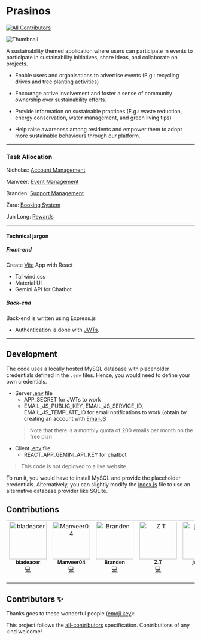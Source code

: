 # Prasinos
<!-- ALL-CONTRIBUTORS-BADGE:START - Do not remove or modify this section -->
[![All Contributors](https://img.shields.io/badge/all_contributors-7-orange.svg?style=flat-square)](#contributors-)
<!-- ALL-CONTRIBUTORS-BADGE:END -->
![Thumbnail](assets/thumbnail.png)

A sustainability themed application where users can participate in events to participate in sustainability initiatives, share ideas, and collaborate on projects. 

- Enable users and organisations to advertise events (E.g.: recycling drives and tree planting activities)
- Encourage active involvement and foster a sense of community ownership over sustainability efforts. 

- Provide information on sustainable practices (E.g.: waste reduction, energy conservation, water management, and green living tips)

- Help raise awareness among residents and empower them to adopt more sustainable behaviours through our platform.

___
### Task Allocation
Nicholas: [Account Management](https://github.com/bladeacer/NYP-FSDP/tree/accountManagement)

Manveer: [Event Management](https://github.com/bladeacer/NYP-FSDP/tree/eventManagement)

Branden: [Support Management](https://github.com/bladeacer/NYP-FSDP/tree/supportManagement)

Zara: [Booking System](https://github.com/bladeacer/NYP-FSDP/tree/bookingSystem)

Jun Long: [Rewards](https://github.com/bladeacer/NYP-FSDP/tree/rewardSystem)

___
#### Technical jargon
##### Front-end 
Create [Vite](https://vite.dev/guide/) App with React
- Tailwind.css
- Material UI
- Gemini API for Chatbot


##### Back-end
Back-end is written using Express.js
- Authentication is done with [JWTs](https://jwt.io/).

___
## Development 
The code uses a locally hosted MySQL database with placeholder credentials defined in the `.env` files. Hence, you would need to define your own credentials.
- Server [.env](./server/.env) file
    - APP_SECRET for JWTs to work
    - EMAIL_JS_PUBLIC_KEY, EMAIL_JS_SERVICE_ID, EMAIL_JS_TEMPLATE_ID for email notifications to work (obtain by creating an account with [EmailJS](https://www.emailjs.com/)
    > Note that there is a monthly quota of 200 emails per month on the free plan
- Client [.env](./client/.env) file
    - REACT_APP_GEMINI_API_KEY for chatbot


> This code is not deployed to a live website

To run it, you would have to install MySQL and provide the placeholder credentials. Alternatively, you can slightly modify the [index.js](./server/index.js) file to use an alternative database provider like SQLite.

## Contributions

<!-- ALL-CONTRIBUTORS-LIST:START - Do not remove or modify this section -->
<!-- prettier-ignore-start -->
<!-- markdownlint-disable -->
<table>
  <tbody>
    <tr>
      <td align="center" valign="top" width="14.28%"><a href="https://github.com/bladeacer"><img src="https://avatars.githubusercontent.com/u/148305363?v=4?s=100" width="100px;" alt="bladeacer"/><br /><sub><b>bladeacer</b></sub></a><br /><a href="https://github.com/bladeacer/Prasinos/commits?author=bladeacer" title="Code">💻</a></td>
      <td align="center" valign="top" width="14.28%"><a href="https://github.com/Manveer04"><img src="https://avatars.githubusercontent.com/u/155811338?v=4?s=100" width="100px;" alt="Manveer04"/><br /><sub><b>Manveer04</b></sub></a><br /><a href="https://github.com/bladeacer/Prasinos/commits?author=Manveer04" title="Code">💻</a></td>
      <td align="center" valign="top" width="14.28%"><a href="https://github.com/Ninjapro882"><img src="https://avatars.githubusercontent.com/u/156459050?v=4?s=100" width="100px;" alt="Branden"/><br /><sub><b>Branden</b></sub></a><br /><a href="https://github.com/bladeacer/Prasinos/commits?author=Ninjapro882" title="Code">💻</a></td>
      <td align="center" valign="top" width="14.28%"><a href="https://github.com/233154G"><img src="https://avatars.githubusercontent.com/u/167153528?v=4?s=100" width="100px;" alt="Z T"/><br /><sub><b>Z T</b></sub></a><br /><a href="https://github.com/bladeacer/Prasinos/commits?author=233154G" title="Code">💻</a></td>
      <td align="center" valign="top" width="14.28%"><a href="https://github.com/junlongg06"><img src="https://avatars.githubusercontent.com/u/167966451?v=4?s=100" width="100px;" alt="junlong"/><br /><sub><b>junlong</b></sub></a><br /><a href="https://github.com/bladeacer/Prasinos/commits?author=junlongg06" title="Code">💻</a></td>
      <td align="center" valign="top" width="14.28%"><a href="https://github.com/features/security"><img src="https://avatars.githubusercontent.com/u/27347476?v=4?s=100" width="100px;" alt="Dependabot"/><br /><sub><b>Dependabot</b></sub></a><br /><a href="#infra-dependabot" title="Infrastructure (Hosting, Build-Tools, etc)">🚇</a></td>
      <td align="center" valign="top" width="14.28%"><a href="https://allcontributors.org"><img src="https://avatars.githubusercontent.com/u/46410174?v=4?s=100" width="100px;" alt="All Contributors"/><br /><sub><b>All Contributors</b></sub></a><br /><a href="#infra-all-contributors" title="Infrastructure (Hosting, Build-Tools, etc)">🚇</a></td>
    </tr>
  </tbody>
</table>

<!-- markdownlint-restore -->
<!-- prettier-ignore-end -->

<!-- ALL-CONTRIBUTORS-LIST:END -->


## Contributors ✨

Thanks goes to these wonderful people ([emoji key](https://allcontributors.org/docs/en/emoji-key)):

<!-- ALL-CONTRIBUTORS-LIST:START - Do not remove or modify this section -->
<!-- prettier-ignore-start -->
<!-- markdownlint-disable -->
<!-- markdownlint-restore -->
<!-- prettier-ignore-end -->
<!-- ALL-CONTRIBUTORS-LIST:END -->

This project follows the [all-contributors](https://github.com/all-contributors/all-contributors) specification. Contributions of any kind welcome!
